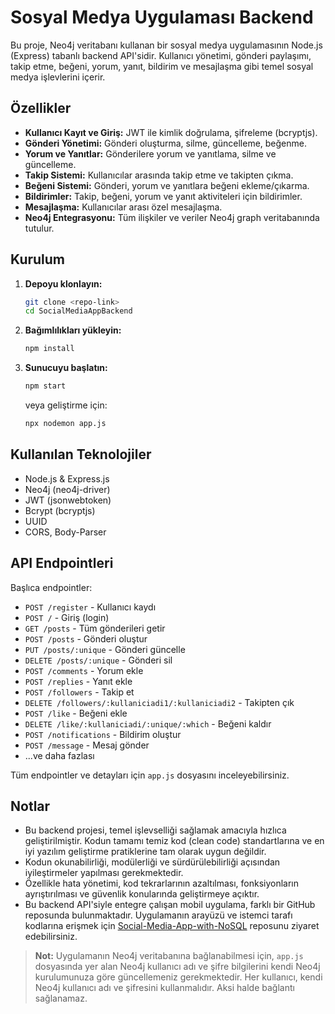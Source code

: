 # Sosyal Medya Uygulaması Backend

Bu proje, Neo4j veritabanı kullanan bir sosyal medya uygulamasının Node.js (Express) tabanlı backend API'sidir. Kullanıcı yönetimi, gönderi paylaşımı, takip etme, beğeni, yorum, yanıt, bildirim ve mesajlaşma gibi temel sosyal medya işlevlerini içerir.

## Özellikler

- **Kullanıcı Kayıt ve Giriş:** JWT ile kimlik doğrulama, şifreleme (bcryptjs).
- **Gönderi Yönetimi:** Gönderi oluşturma, silme, güncelleme, beğenme.
- **Yorum ve Yanıtlar:** Gönderilere yorum ve yanıtlama, silme ve güncelleme.
- **Takip Sistemi:** Kullanıcılar arasında takip etme ve takipten çıkma.
- **Beğeni Sistemi:** Gönderi, yorum ve yanıtlara beğeni ekleme/çıkarma.
- **Bildirimler:** Takip, beğeni, yorum ve yanıt aktiviteleri için bildirimler.
- **Mesajlaşma:** Kullanıcılar arası özel mesajlaşma.
- **Neo4j Entegrasyonu:** Tüm ilişkiler ve veriler Neo4j graph veritabanında tutulur.

## Kurulum

1. **Depoyu klonlayın:**

   ```bash
   git clone <repo-link>
   cd SocialMediaAppBackend
   ```

2. **Bağımlılıkları yükleyin:**
   ```bash
   npm install
   ```
3. **Sunucuyu başlatın:**
   ```bash
   npm start
   ```
   veya geliştirme için:
   ```bash
   npx nodemon app.js
   ```

## Kullanılan Teknolojiler

- Node.js & Express.js
- Neo4j (neo4j-driver)
- JWT (jsonwebtoken)
- Bcrypt (bcryptjs)
- UUID
- CORS, Body-Parser

## API Endpointleri

Başlıca endpointler:

- `POST /register` - Kullanıcı kaydı
- `POST /` - Giriş (login)
- `GET /posts` - Tüm gönderileri getir
- `POST /posts` - Gönderi oluştur
- `PUT /posts/:unique` - Gönderi güncelle
- `DELETE /posts/:unique` - Gönderi sil
- `POST /comments` - Yorum ekle
- `POST /replies` - Yanıt ekle
- `POST /followers` - Takip et
- `DELETE /followers/:kullaniciadi1/:kullaniciadi2` - Takipten çık
- `POST /like` - Beğeni ekle
- `DELETE /like/:kullaniciadi/:unique/:which` - Beğeni kaldır
- `POST /notifications` - Bildirim oluştur
- `POST /message` - Mesaj gönder
- ...ve daha fazlası

Tüm endpointler ve detayları için `app.js` dosyasını inceleyebilirsiniz.

## Notlar

- Bu backend projesi, temel işlevselliği sağlamak amacıyla hızlıca geliştirilmiştir. Kodun tamamı temiz kod (clean code) standartlarına ve en iyi yazılım geliştirme pratiklerine tam olarak uygun değildir.
- Kodun okunabilirliği, modülerliği ve sürdürülebilirliği açısından iyileştirmeler yapılması gerekmektedir.
- Özellikle hata yönetimi, kod tekrarlarının azaltılması, fonksiyonların ayrıştırılması ve güvenlik konularında geliştirmeye açıktır.
- Bu backend API'siyle entegre çalışan mobil uygulama, farklı bir GitHub reposunda bulunmaktadır. Uygulamanın arayüzü ve istemci tarafı kodlarına erişmek için [Social-Media-App-with-NoSQL](https://github.com/edacolakx/Social-Media-App-with-NoSQL) reposunu ziyaret edebilirsiniz.

> **Not:** Uygulamanın Neo4j veritabanına bağlanabilmesi için, `app.js` dosyasında yer alan Neo4j kullanıcı adı ve şifre bilgilerini kendi Neo4j kurulumunuza göre güncellemeniz gerekmektedir. Her kullanıcı, kendi Neo4j kullanıcı adı ve şifresini kullanmalıdır. Aksi halde bağlantı sağlanamaz.
